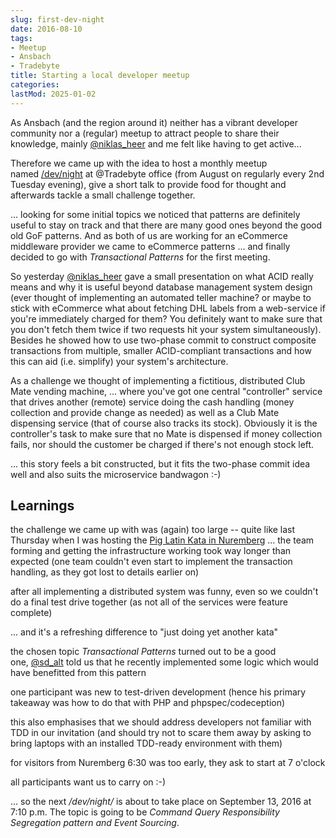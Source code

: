 ```yaml
---
slug: first-dev-night
date: 2016-08-10
tags:
- Meetup
- Ansbach
- Tradebyte
title: Starting a local developer meetup
categories:
lastMod: 2025-01-02
---
```

As Ansbach (and the region around it) neither has a vibrant developer community nor a (regular) meetup to attract people to share their knowledge, mainly [@niklas_heer](https://twitter.com/niklas_heer) and me felt like having to get active...

Therefore we came up with the idea to host a monthly meetup named [/dev/night](https://www.tradebyte.com/dev-night/) at @Tradebyte office (from August on regularly every 2nd Tuesday evening), give a short talk to provide food for thought and afterwards tackle a small challenge together.

... looking for some initial topics we noticed that patterns are definitely useful to stay on track and that there are many good ones beyond the good old GoF patterns. And as both of us are working for an eCommerce middleware provider we came to eCommerce patterns ... and finally decided to go with *Transactional Patterns* for the first meeting.

So yesterday [@niklas_heer](https://twitter.com/niklas_heer) gave a small presentation on what ACID really means and why it is useful beyond database management system design (ever thought of implementing an automated teller machine? or maybe to stick with eCommerce what about fetching DHL labels from a web-service if you're immediately charged for them? You definitely want to make sure that you don't fetch them twice if two requests hit your system simultaneously). Besides he showed how to use two-phase commit to construct composite transactions from multiple, smaller ACID-compliant transactions and how this can aid (i.e. simplify) your system's architecture.

As a challenge we thought of implementing a fictitious, distributed Club Mate vending machine, ... where you've got one central "controller" service that drives another (remote) service doing the cash handling (money collection and provide change as needed) as well as a Club Mate dispensing service (that of course also tracks its stock). Obviously it is the controller's task to make sure that no Mate is dispensed if money collection fails, nor should the customer be charged if there's not enough stock left.

... this story feels a bit constructed, but it fits the two-phase commit idea well and also suits the microservice bandwagon :-)

## Learnings

the challenge we came up with was (again) too large -- quite like last Thursday when I was hosting the [Pig Latin Kata in Nuremberg](https://github.com/stesie/stesie.github.com/blob/master/2016/08/pig-latin-kata) ... the team forming and getting the infrastructure working took way longer than expected (one team couldn't even start to implement the transaction handling, as they got lost to details earlier on)

after all implementing a distributed system was funny, even so we couldn't do a final test drive together (as not all of the services were feature complete)

... and it's a refreshing difference to "just doing yet another kata"

the chosen topic *Transactional Patterns* turned out to be a good one, [@sd_alt](https://twitter.com/sd_alt) told us that he recently implemented some logic which would have benefitted from this pattern

one participant was new to test-driven development (hence his primary takeaway was how to do that with PHP and phpspec/codeception)

this also emphasises that we should address developers not familiar with TDD in our invitation (and should try not to scare them away by asking to bring laptops with an installed TDD-ready environment with them)

for visitors from Nuremberg 6:30 was too early, they ask to start at 7 o'clock

all participants want us to carry on :-)

... so the next */dev/night/* is about to take place on September 13, 2016 at 7:10 p.m. The topic is going to be *Command Query Responsibility Segregation pattern and Event Sourcing*.
